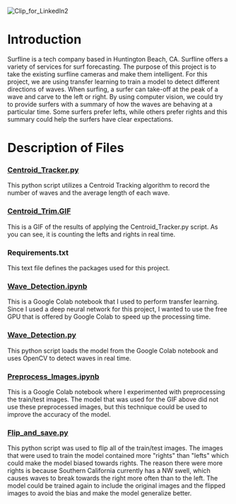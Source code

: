 ![Clip_for_LinkedIn2](https://user-images.githubusercontent.com/66560796/111404254-af074f00-868b-11eb-8447-4631976df973.gif)

# Introduction

Surfline is a tech company based in Huntington Beach, CA. Surfline offers a variety of services for surf forecasting. The purpose of this project is to take the existing surfline cameras and make them intelligent. For this project, we are using transfer learning to train a model to detect different directions of waves. When surfing, a surfer can take-off at the peak of a wave and carve to the left or right. By using computer vision, we could try to provide surfers with a summary of how the waves are behaving at a particular time. Some surfers prefer lefts, while others prefer rights and this summary could help the surfers have clear expectations.

# Description of Files

### [Centroid_Tracker.py](https://github.com/knolasco/Surfline-Object-Detection/blob/main/Centroid_Tracker.py)
This python script utilizes a Centroid Tracking algorithm to record the number of waves and the average length of each wave. 

### [Centroid_Trim.GIF](https://github.com/knolasco/Surfline-Object-Detection/blob/main/centoid_Trim.gif)
This is a GIF of the results of applying the Centroid_Tracker.py script. As you can see, it is counting the lefts and rights in real time.

### Requirements.txt
This text file defines the packages used for this project.

### [Wave_Detection.ipynb](https://github.com/knolasco/Surfline-Object-Detection/blob/main/Wave_Detection.ipynb)
This is a Google Colab notebook that I used to perform transfer learning. Since I used a deep neural network for this project, I wanted to use the free GPU that is offered by Google Colab to speed up the processing time.

### [Wave_Detection.py](https://github.com/knolasco/Surfline-Object-Detection/blob/main/Wave_Detection.py)
This python script loads the model from the Google Colab notebook and uses OpenCV to detect waves in real time.

### [Preprocess_Images.ipynb](https://github.com/knolasco/Surfline-Object-Detection/blob/main/Preprocess_Images.ipynb)
This is a Google Colab notebook where I experimented with preprocessing the train/test images. The model that was used for the GIF above did not use these preprocessed images, but this technique could be used to improve the accuracy of the model.

### [Flip_and_save.py](https://github.com/knolasco/Surfline-Object-Detection/blob/main/flip_and_save.py)
This python script was used to flip all of the train/test images. The images that were used to train the model contained more "rights" than "lefts" which could make the model biased towards rights. The reason there were more rights is because Southern California currently has a NW swell, which causes waves to break towards the right more often than to the left. The model could be trained again to include the original images and the flipped images to avoid the bias and make the model generalize better.
